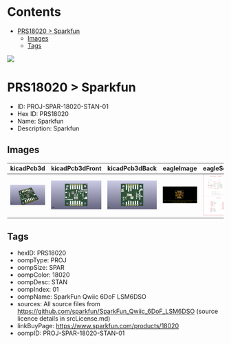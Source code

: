 



Contents
========

* [PRS18020 > Sparkfun](#prs18020--sparkfun)
	* [Images](#images)
	* [Tags](#tags)
  
![][im]
# PRS18020 > Sparkfun

- ID: PROJ-SPAR-18020-STAN-01
- Hex ID: PRS18020
- Name: Sparkfun
- Description: Sparkfun

## Images
  
  

|kicadPcb3d|kicadPcb3dFront|kicadPcb3dBack|eagleImage|eagleSchemImage|
| :---: | :---: | :---: | :---: | :---: |
|[![kicadPcb3d](kicadPcb3d_140.png)](kicadPcb3d.png)|[![kicadPcb3dFront](kicadPcb3dFront_140.png)](kicadPcb3dFront.png)|[![kicadPcb3dBack](kicadPcb3dBack_140.png)](kicadPcb3dBack.png)|[![eagleImage](eagleImage_140.png)](eagleImage.png)|[![eagleSchemImage](eagleSchemImage_140.png)](eagleSchemImage.png)|

## Tags

- hexID: PRS18020
- oompType: PROJ
- oompSize: SPAR
- oompColor: 18020
- oompDesc: STAN
- oompIndex: 01
- oompName: SparkFun Qwiic 6DoF LSM6DSO
- sources: All source files from https://github.com/sparkfun/SparkFun_Qwiic_6DoF_LSM6DSO (source licence details in srcLicense.md)
- linkBuyPage: https://www.sparkfun.com/products/18020
- oompID: PROJ-SPAR-18020-STAN-01



[im]: kicadPcb3d_450.png
